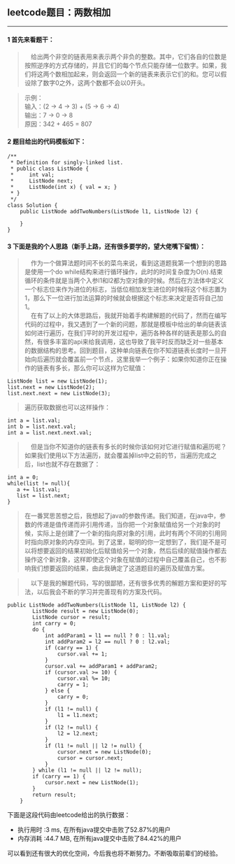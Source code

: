 ## leetcode题目：两数相加

---

#### 1 首先来看题干：

> &ensp;&ensp;给出两个非空的链表用来表示两个非负的整数。其中，它们各自的位数是按照逆序的方式存储的，并且它们的每个节点只能存储一位数字。如果，我们将这两个数相加起来，则会返回一个新的链表来表示它们的和。您可以假设除了数字0之外，这两个数都不会以0开头。  

> 示例：  
输入：(2 -> 4 -> 3) + (5 -> 6 -> 4)  
输出：7 -> 0 -> 8  
原因：342 + 465 = 807

#### 2 题目给出的代码模板如下：


```
/**
 * Definition for singly-linked list.
 * public class ListNode {
 *     int val;
 *     ListNode next;
 *     ListNode(int x) { val = x; }
 * }
 */
class Solution {
    public ListNode addTwoNumbers(ListNode l1, ListNode l2) {
        
    }
}
```

#### 3 下面是我的个人思路（新手上路，还有很多要学的，望大佬嘴下留情）：

> &ensp;&ensp;作为一个做算法题时间不长的菜鸟来说，看到这道题我第一个想到的思路是使用一个do while结构来进行循环操作，此时的时间复杂度为O(n).结束循环的条件就是当两个入参l1和l2都为空对象的时候。然后在方法体中定义一个标志位来作为进位的标志，当低位相加发生进位的时候将这个标志置为1，那么下一位进行加法运算的时候就会根据这个标志来决定是否将自己加1。  
&ensp;&ensp;在有了以上的大体思路后，我就开始着手构建解题的代码了，然而在编写代码的过程中，我又遇到了一个新的问题，那就是模板中给出的单向链表该如何进行遍历，在我们平时的开发过程中，遍历各种各样的链表是那么的自然，有很多丰富的api来给我调用，这也导致了我平时反而缺乏对一些基本的数据结构的思考。回到题目，这种单向链表在你不知道链表长度时一旦开始向后遍历就会覆盖前一个节点，这里我举一个例子：如果你知道你正在操作的链表有多长，那么你可以这样为它赋值：

```
ListNode list = new ListNode(1);
list.next = new ListNode(2);
list.next.next = new ListNode(3);
```
> 遍历获取数据也可以这样操作：

```
int a = list.val;
int b = list.next.val;
int a = list.next.next.val;
```

> &ensp;&ensp;但是当你不知道你的链表有多长的时候你该如何对它进行赋值和遍历呢？如果我们使用以下方法遍历，就会覆盖掉list中之前的节，当遍历完成之后，list也就不存在数据了：


```
int a = 0;
while(list != null){
   a += list.val;
   list = list.next;
}
```

> 在一番冥思苦想之后，我想起了java的参数传递。我们知道，在java中，参数的传递是值传递而非引用传递，当你把一个对象赋值给另一个对象的时候，实际上是创建了一个新的指向原对象的引用，此时有两个不同的引用同时指向原对象的内存空间。到了这里，聪明的你一定想到了，我们是不是可以将想要返回的结果初始化后赋值给另一个对象，然后后续的赋值操作都去操作这个新对象，这样即使这个对象在赋值的过程中自己覆盖自己，也不影响我们想要返回的结果，由此我确定了这道题目的遍历及赋值方案。  

> &ensp;&ensp;以下是我的解题代码，写的很鄙陋，还有很多优秀的解题方案和更好的写法，以后我会不断的学习并完善现有的方案及代码。


```
public ListNode addTwoNumbers(ListNode l1, ListNode l2) {
        ListNode result = new ListNode(0);
        ListNode cursor = result;
        int carry = 0;
        do {
            int addParam1 = l1 == null ? 0 : l1.val;
            int addParam2 = l2 == null ? 0 : l2.val;
            if (carry == 1) {
                cursor.val += 1;
            }
            cursor.val += addParam1 + addParam2;
            if (cursor.val >= 10) {
                cursor.val %= 10;
                carry = 1;
            } else {
                carry = 0;
            }
            if (l1 != null) {
                l1 = l1.next;
            }
            if (l2 != null) {
                l2 = l2.next;
            }
            if (l1 != null || l2 != null) {
                cursor.next = new ListNode(0);
                cursor = cursor.next;
            }
        } while (l1 != null || l2 != null);
        if (carry == 1) {
            cursor.next = new ListNode(1);
        }
        return result;
    }
```

下面是这段代码由leetcode给出的执行数据：  
 * 执行用时 :3 ms, 在所有java提交中击败了52.87%的用户
 * 内存消耗 :44.7 MB, 在所有java提交中击败了84.42%的用户

可以看到还有很大的优化空间，今后我也将不断努力。不断吸取前辈们的经验。